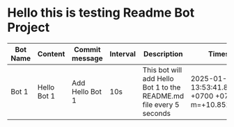 # Hello this is testing Readme Bot Project

| Bot Name | Content | Commit message | Interval | Description | Timestamp
|-|-|-|-|-|-
|Bot 1|Hello Bot 1|Add Hello Bot 1|10s|This bot will add Hello Bot 1 to the README.md file every 5 seconds|2025-01-25 13:53:41.856689291 +0700 +07 m=+10.852018667
